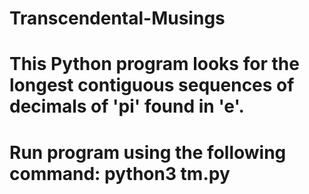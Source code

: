 # Transcendental-Musings

# This Python program looks for the longest contiguous sequences of decimals of 'pi' found in 'e'.

# Run program using the following command: python3 tm.py
